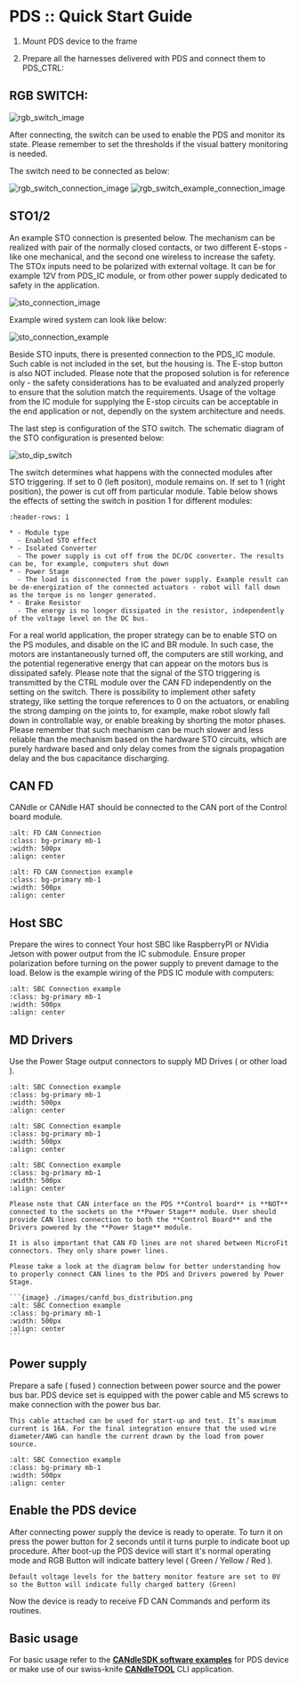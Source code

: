 # PDS :: Quick Start Guide

1. Mount PDS device to the frame

2. Prepare all the harnesses delivered with PDS and connect them to PDS_CTRL:

## **RGB SWITCH**:

![rgb_switch_image](images/rgb_switch.png)

After connecting, the switch can be used to enable the PDS and monitor its state. Please remember to set the thresholds if the visual battery monitoring is needed.

The switch need to be connected as below:

![rgb_switch_connection_image](images/rgb_switch_connection.png)
![rgb_switch_example_connection_image](images/rgb_switch_example_connection.png)

## **STO1/2**
An example STO connection is presented below. The mechanism can be realized with pair of the normally closed contacts, or two different E-stops - like one mechanical, and the second one wireless to increase the safety. The STOx inputs need to be polarized with external voltage. It can be for example 12V from PDS_IC module, or from other power supply dedicated to safety in the application.

![sto_connection_image](images/sto_connection_image.png)

Example wired system can look like below:


![sto_connection_example](images/sto_connection_example.png)

Beside STO inputs, there is presented connection to the PDS_IC module. Such cable is not included in the set, but the housing is. The E-stop button is also NOT included.
Please note that the proposed solution is for reference only - the safety considerations has to be evaluated and analyzed properly to ensure that the solution match the requirements. Usage of the voltage from the IC module for supplying the E-stop circuits can be acceptable in the end application or not, dependly on the system architecture and needs.

The last step is configuration of the STO switch. The schematic diagram of the STO configuration is presented below:


![sto_dip_switch](images/sto_dip_switch.png)

The switch determines what happens with the connected modules after STO triggering. If set to 0 (left positon), module remains on. If set to 1 (right position), the power is cut off from particular module. Table below shows the effects of setting the switch in position 1 for different modules:

```{list-table}
:header-rows: 1

* - Module type
  - Enabled STO effect
* - Isolated Converter 
  - The power supply is cut off from the DC/DC converter. The results can be, for example, computers shut down
* - Power Stage
  - The load is disconnected from the power supply. Example result can be de-energization of the connected actuators - robot will fall down as the torque is no longer generated.
* - Brake Resistor
  - The energy is no longer dissipated in the resistor, independently of the voltage level on the DC bus.
```

For a real world application, the proper strategy can be to enable STO on the PS modules, and disable on the IC and BR module. In such case, the motors are instantaneously turned off, the computers are still working, and the potential regenerative energy that can appear on the motors bus is dissipated safely. Please note that the signal of the STO triggering is transmitted by the CTRL module over the CAN FD independently on the setting on the switch. There is possibility to implement other safety strategy, like setting the torque references to 0 on the actuators, or enabling the strong damping on the joints to, for example, make robot slowly fall down in controllable way, or enable breaking by shorting the motor phases. Please remember that such mechanism can be much slower and less reliable than the mechanism based on the hardware STO circuits, which are purely hardware based and only delay comes from the signals propagation delay and the bus capacitance discharging.

## **CAN FD**

CANdle or CANdle HAT should be connected to the CAN port of the Control board module.
```{image} ./images/canfd_connection.png
:alt: FD CAN Connection
:class: bg-primary mb-1
:width: 500px
:align: center
```
```{image} ./images/canfd_connection_example.png
:alt: FD CAN Connection example
:class: bg-primary mb-1
:width: 500px
:align: center
```

## **Host SBC**

Prepare the wires to connect Your host SBC like RaspberryPI or NVidia Jetson with power output from the IC submodule. Ensure proper polarization before turning on the power supply to prevent damage to the load.
Below is the example wiring of the PDS IC module with computers:

```{image} ./images/sbc_connection.png
:alt: SBC Connection example
:class: bg-primary mb-1
:width: 500px
:align: center
```
## **MD Drivers**

Use the Power Stage output connectors to supply MD Drives ( or other load ).


```{image} ./images/md_connections.png
:alt: SBC Connection example 
:class: bg-primary mb-1
:width: 500px
:align: center
```

```{image} ./images/md_connections_example_1.png
:alt: SBC Connection example 
:class: bg-primary mb-1
:width: 500px
:align: center
```

```{image} ./images/md_connections_example_2.png
:alt: SBC Connection example 
:class: bg-primary mb-1
:width: 500px
:align: center
```

````{warning}
Please note that CAN interface on the PDS **Control board** is **NOT** connected to the sockets on the **Power Stage** module. User should provide CAN lines connection to both the **Control Board** and the Drivers powered by the **Power Stage** module. 

It is also important that CAN FD lines are not shared between MicroFit connectors. They only share power lines.

Please take a look at the diagram below for better understanding how to properly connect CAN lines to the PDS and Drivers powered by Power Stage.

```{image} ./images/canfd_bus_distribution.png
:alt: SBC Connection example 
:class: bg-primary mb-1
:width: 500px
:align: center
```

````

## Power supply

Prepare a safe ( fused ) connection between power source and the power bus bar. PDS device set is equipped with the power cable and M5 screws to make connection with the power bus bar.

```{warning}
This cable attached can be used for start-up and test. It’s maximum current is 16A. For the final integration ensure that the used wire diameter/AWG can handle the current drawn by the load from power source.
```

```{image} ./images/power_supply.png
:alt: SBC Connection example 
:class: bg-primary mb-1
:width: 500px
:align: center
```

## Enable the PDS device

After connecting power supply the device is ready to operate. To turn it on press the power button for 2 seconds until it turns purple to indicate boot up procedure.
After boot-up the PDS device will start it's normal operating mode and RGB Button will indicate battery level ( Green / Yellow / Red ).
```{note}
Default voltage levels for the battery monitor feature are set to 0V so the Button will indicate fully charged battery (Green)
```
Now the device is ready to receive FD CAN Commands and perform its routines.

## Basic usage

For basic usage refer to the [**CANdleSDK software examples**](./pds_sdk_examples.md) for PDS device or make use of our swiss-knife [**CANdleTOOL**](../candletool/candletool.md) CLI application.
